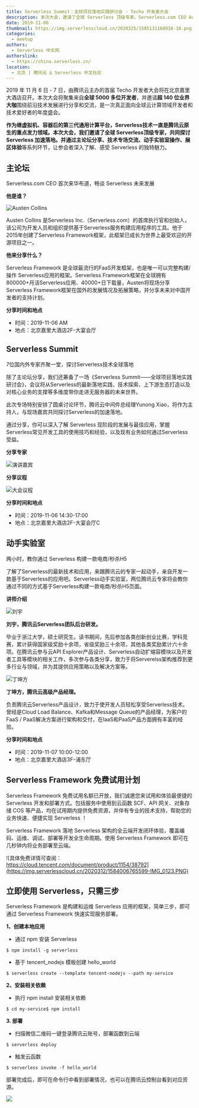 ```yaml
---
title: Serverless Summit：全球项目落地实践研讨会 - Techo 开发者大会
description: 本次大会，邀请了全球 Serverless 顶级专家、Serverless.com CEO Austen，共同探讨 Serverless 加速落地
date: 2019-11-06
thumbnail: https://img.serverlesscloud.cn/2020325/1585131168910-10.png
categories:
  - meetup
authors:
  - Serverless 中文网
authorslink:
  - https://china.serverless.cn/
location: 
  - 北京 | 腾讯云 & Serverless 中文社区
---
```


2019 年 11 月 6 日 - 7 日，由腾讯云主办的首届 Techo 开发者大会将在北京嘉里大酒店召开。本次大会将聚集来自**全球 5000 多位开发者**，并邀请**超 140 位业界大咖**围绕前沿技术发展进行分享和交流，是一次真正面向全球云计算领域开发者和技术爱好者的年度盛会。

**作为继虚拟机、容器后的第三代通用计算平台，Serverless技术一直是腾讯云原生的重点发力领域。**本次大会，我们邀请了全球 Serverless顶级专家，共同探讨 Serverless 加速落地。并通过**主论坛分享、技术专场交流、动手实验室操作、展区体验**等系列环节，让参会者深入了解、感受 Serverless 的独特魅力。

## 主论坛

Serverless.com CEO 首次来华布道，畅谈 Serverless 未来发展

**他是谁？**

![Austen Collins](https://img.serverlesscloud.cn/2020325/1585121077048-IMG_0285.JPG)

Austen Collins 是Serverless Inc.（Serverless.com）的首席执行官和创始人，该公司为开发人员和组织提供基于Serverless服务构建应用程序的工具。他于2015年创建了Serverless Framework框架，此框架已成长为世界上最受欢迎的开源项目之一。


**他来分享什么？**

Serverless Framework 是全球最流行的FaaS开发框架，也是唯一可以完整构建/操作 Serverless应用的框架。Serverless Framework框架在全球拥有800000+月活Serverless应用、40000+日下载量，Austen将现场分享Serverless Framework框架在国外的发展情况及拓展策略，并分享未来对中国开发者的支持计划。

**分享时间和地点**

- 时间：2019-11-06 AM
- 地点：北京嘉里大酒店2F-大宴会厅

## Serverless Summit

7位国内外专家齐聚一堂，探讨Serverless技术全球落地

除了主论坛分享，我们还筹备了一场《Serverless Summit——全球项目落地实践研讨会》，会议将从Serverless的最新落地实践、技术探索、上下游生态打造以及对核心业务的支撑等多维度带你走进无服务器的未来世界。

此次专场特别安排了圆桌讨论环节，腾讯云中间件总经理Yunong Xiao，将作为主持人，与现场嘉宾共同探讨Serverless的加速落地。

通过分享，你可以深入了解 Serverless 现阶段的发展与最佳应用，掌握Serverless常见开发工具的使用技巧和经验，以及现有业务如何通过Serverless 受益。

**分享专家**

![演讲嘉宾](https://img.serverlesscloud.cn/2020325/1585121078325-IMG_0285.JPG)


**分享议程**

![大会议程](https://img.serverlesscloud.cn/2020325/1585121076578-IMG_0285.JPG)


**分享时间和地点**

- 时间：2019-11-06 14:30-17:00
- 地点：北京嘉里大酒店2F-大宴会厅C

## 动手实验室

两小时，教你通过 Serverless 构建一款电商/秒杀H5

了解了Serverless的最新技术和应用，来跟腾讯云的专家一起动手，亲自开发一款基于Serverless的应用吧。Serverless动手实验室，两位腾讯云专家将会教你通过不同的方式基于Serverless构建一款电商/秒杀H5页面。

**讲师介绍**


![刘宇](https://img.serverlesscloud.cn/2020325/1585121076623-IMG_0285.JPG)

**刘宇，腾讯云Serverless团队后台研发。**

毕业于浙江大学，硕士研究生。读书期间，先后参加各类创新创业比赛，学科竞赛，累计获得国家级奖励十余项，省级奖励三十余项，其他各类奖励累计六十余项。在腾讯云参与云API Explorer产品设计、Serverless自动扩缩容模块以及开发者工具等模块的相关工作，多次参与各类分享，致力于将Serverelss架构推荐到更多行业与领域，并为其提供应用策略以及解决方案等。  

![丁坤方](https://img.serverlesscloud.cn/2020325/1585121076554-IMG_0285.JPG)

**丁坤方，腾讯云高级产品经理。**

负责腾讯云Serverless产品设计，致力于使开发人员轻松享受Serverless技术。曾经是Cloud Load Balance、Kafka和Message Queue的产品经理，为客户的FaaS / PaaS解决方案进行架构和交付，在IaaS和PaaS产品方面拥有丰富的经验。

**分享时间和地点**

- 时间：2019-11-07 10:00-12:00
- 地点：北京嘉里大酒店3F-浦东厅

## Serverless Framework 免费试用计划

Serverless Framework 免费试用名额已开放，我们诚邀您来试用和体验最便捷的 Serverless 开发和部署方式。包括服务中使用到云函数 SCF、API 网关、对象存储 COS 等产品，均在试用期内提供免费资源，并伴有专业的技术支持，帮助您的业务快速、便捷实现 Serverless ！

Serverless Framework 落地 Serverless 架构的全云端开发闭环体验，覆盖编码、运维、调试、部署等开发全生命周期。使用 Serverless Framework 即可在几秒钟内将业务部署至云端。

![具体免费详情可查阅：https://cloud.tencent.com/document/product/1154/38792](https://img.serverlesscloud.cn/2020312/1584006765599-IMG_0123.PNG)


## 立即使用 Serverless，只需三步

Serverless Framework 是构建和运维 Serverless 应用的框架，简单三步，即可通过 Serverless Framework 快速实现服务部署。

**1、创建本地应用**

- 通过 npm 安装 Serverless

```
$ npm install -g serverless
```

- 基于 tencent_nodejs 模板创建 hello_world

```
$ serverless create --template tencent-nodejs --path my-service
```

**2、安装相关依赖**

- 执行 npm install 安装相关依赖

```
$ cd my-service$ npm install
```

**3. 部署**

- 扫描微信二维码一键登录腾讯云账号，部署函数到云端

```
$ serverless deploy
```

- 触发云函数

```
$ serverless invoke -f hello_world
```

部署完成后，即可在命令行中看到部署情况，也可以在腾讯云控制台看到对应资源。

![](https://img.serverlesscloud.cn/2020312/1584006765436-IMG_0123.PNG)
